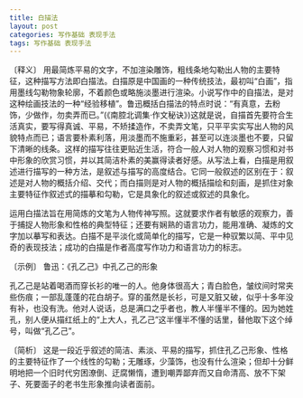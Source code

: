 ```yaml
---
title: 白描法
layout: post
categories: 写作基础 表现手法
tags: 写作基础 表现手法
---
```


〔释义〕 用最简炼平易的文字，不加渲染雕饰，粗线条地勾勒出人物的主要特征，这种描写方法即白描法。白描原是中国画的一种传统技法，最初叫“白画”，指用墨线勾勒物象轮廓，不着颜色或略施淡墨进行渲染。小说写作中的自描法，是对这种绘画技法的一种“经验移植”。鲁迅概括白描法的特点时说：“有真意，去粉饰，少做作，勿卖弄而已。”(《南腔北调集·作文秘诀》)这就是说，自描首先要符合生活真实，要写得真诚、平易，不矫揉造作，不卖弄文笔，只平平实实写出人物的风貌特点而已；语言要朴素利落，用淡墨而不施重彩，甚至可以连淡墨也不要，只留下清晰的线条。这样的描写往往更贴近生活，符合一般人对人物的观察习惯和对书中形象的欣赏习惯，并以其简洁朴素的美赢得读者好感。从写法上看，白描是用叙述进行描写的一种方法，是叙述与描写的高度结合。它同一般叙述的区别在于：叙述是对人物的概括介绍、交代；而白描则是对人物的概括描绘和刻画，是抓住对象主要特征作叙述式的描摹和勾勒，它是具象化的叙述或叙述的具象化。

运用白描法旨在用简炼的文笔为人物传神写照。这就要求作者有敏感的观察力，善于捕捉人物形象和性格的典型特征；还要有娴熟的语言功力，能用准确、凝炼的文字加以摹写和表达。白描不是平淡化或简单化的描写，它是一种驭繁以简、平中见奇的表现技法；成功的白描是作者高度写作功力和语言功力的标志。

〔示例〕 鲁迅：《孔乙己》中孔乙己的形象

孔乙己是站着喝酒而穿长衫的唯一的人。他身体很高大；青白脸色，皱纹间时常夹些伤痕；一部乱蓬蓬的花白胡子。穿的虽然是长衫，可是又脏又破，似乎十多年没有补，也没有洗。他对人说话，总是满口之乎者也，教人半懂半不懂的。因为她姓孔，别人便从描红纸上的“上大人，孔乙己”这半懂半不懂的话里，替他取下这个绰号，叫做“孔乙己”。

〔简析〕 这是一段近乎叙述的简洁、素淡、平易的描写，抓住孔乙己形象、性格的主要特征作了一个线性的勾勒；无雕琢，少藻饰，也没有什么渲染；但却十分鲜明地把一个旧时代穷困潦倒、迂腐懒惰，遭到嘲弄鄙弃而又自命清高、放不下架子、死要面子的老书生形象推向读者面前。 